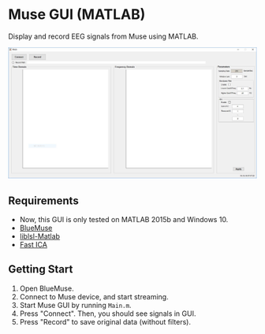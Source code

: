 # Muse GUI (MATLAB)

Display and record EEG signals from Muse using MATLAB.

![Screenshot](https://raw.githubusercontent.com/pikipity/Muse-GUI-Matlab/master/Screenshot/Screenshot.JPG)

## Requirements

+ Now, this GUI is only tested on MATLAB 2015b and Windows 10.
+ [BlueMuse](https://github.com/kowalej/BlueMuse)
+ [liblsl-Matlab](https://github.com/labstreaminglayer/liblsl-Matlab)
+ [Fast ICA](https://www.mathworks.com/matlabcentral/mlc-downloads/downloads/submissions/49614/versions/2/previews/Thermal%20Pattern%20Separation/FastICA_25/fastica.m/index.html)

## Getting Start

1. Open BlueMuse.
2. Connect to Muse device, and start streaming.
3. Start Muse GUI by running `Main.m`.
4. Press "Connect". Then, you should see signals in GUI.
5. Press "Record" to save original data (without filters).
